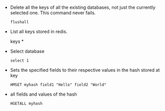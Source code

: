 - Delete all the keys of all the existing databases, not just the currently selected one. This command never fails.

      flushall

-  List all keys stored in redis.

      keys *

- Select database

      select 1

- Sets the specified fields to their respective values in the hash stored at key

      HMSET myhash field1 "Hello" field2 "World"

- all fields and values of the hash

      HGETALL myhash
